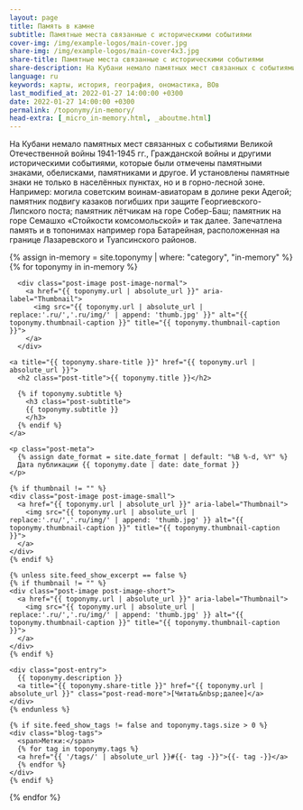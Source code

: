 ```yaml
---
layout: page
title: Память в камне
subtitle: Памятные места связанные с историческими событиями
cover-img: /img/example-logos/main-cover.jpg
share-img: /img/example-logos/main-cover4x3.jpg
share-title: Памятные места связанные с историческими событиями
share-description: На Кубани немало памятных мест связанных с событиями Великой Отечественной войны 1941-1945 гг., Гражданской войны и другими историческими событиями.
language: ru
keywords: карты, история, география, ономастика, ВОв
last_modified_at: 2022-01-27 14:00:00 +0300
date: 2022-01-27 14:00:00 +0300
permalink: /toponymy/in-memory/
head-extra: [_micro_in-memory.html, _aboutme.html]
---
```

 На Кубани немало памятных мест связанных с событиями Великой Отечественной войны 1941-1945 гг., Гражданской войны и другими историческими событиями, которые были отмечены памятными знаками, обелисками, памятниками и другое. И установлены памятные знаки не только в населённых пунктах, но и в горно-лесной зоне. Например: могила советским воинам-авиаторам в долине реки Адегой; памятник подвигу казаков погибших при защите Георгиевского-Липского поста; памятник лётчикам на горе Собер-Баш; памятник на горе Семашхо «Стойкости комсомольской» и так далее. Запечатлена память и в топонимах например гора Батарейная, расположенная на границе Лазаревского и Туапсинского районов.

<div class="posts-list">
  {% assign in-memory = site.toponymy | where: "category", "in-memory" %}
  {% for toponymy in in-memory %}
  <article class="post-preview">

  <!--    {%- capture thumbnail -%}
        {% if toponymy.thumbnail-img %}
          {{ toponymy.thumbnail-img }}
        {% elsif toponymy.cover-img %}
          {% if toponymy.cover-img.first %}
            {{ toponymy.cover-img[0].first.first }}
          {% else %}
            {{ toponymy.cover-img }}
          {% endif %}
        {% else %}
        {% endif %}
      {% endcapture %}
      {% assign thumbnail=thumbnail | strip %}

      {% if site.feed_show_excerpt == false %}
      {% if thumbnail != "" %} -->
      <div class="post-image post-image-normal">
        <a href="{{ toponymy.url | absolute_url }}" aria-label="Thumbnail">
          <img src="{{ toponymy.url | absolute_url | replace:'.ru/','.ru/img/' | append: 'thumb.jpg' }}" alt="{{ toponymy.thumbnail-caption }}" title="{{ toponymy.thumbnail-caption }}">
        </a>
      </div>
  <!--    {% endif %}
      {% endif %} -->

    <a title="{{ toponymy.share-title }}" href="{{ toponymy.url | absolute_url }}">
      <h2 class="post-title">{{ toponymy.title }}</h2>

      {% if toponymy.subtitle %}
        <h3 class="post-subtitle">
        {{ toponymy.subtitle }}
        </h3>
      {% endif %}
    </a>

    <p class="post-meta">
      {% assign date_format = site.date_format | default: "%B %-d, %Y" %}
      Дата публикации {{ toponymy.date | date: date_format }}
    </p>

    {% if thumbnail != "" %}
    <div class="post-image post-image-small">
      <a href="{{ toponymy.url | absolute_url }}" aria-label="Thumbnail">
        <img src="{{ toponymy.url | absolute_url | replace:'.ru/','.ru/img/' | append: 'thumb.jpg' }} alt="{{ toponymy.thumbnail-caption }}" title="{{ toponymy.thumbnail-caption }}">
      </a>
    </div>
    {% endif %}

    {% unless site.feed_show_excerpt == false %}
    {% if thumbnail != "" %}
    <div class="post-image post-image-short">
      <a href="{{ toponymy.url | absolute_url }}" aria-label="Thumbnail">
        <img src="{{ toponymy.url | absolute_url | replace:'.ru/','.ru/img/' | append: 'thumb.jpg' }} alt="{{ toponymy.thumbnail-caption }}" title="{{ toponymy.thumbnail-caption }}">
      </a>
    </div>
    {% endif %}

    <div class="post-entry">
      {{ toponymy.description }}
      <a title="{{ toponymy.share-title }}" href="{{ toponymy.url | absolute_url }}" class="post-read-more">[Читать&nbsp;далее]</a>
    </div>
    {% endunless %}

    {% if site.feed_show_tags != false and toponymy.tags.size > 0 %}
    <div class="blog-tags">
      <span>Метки:</span>
      {% for tag in toponymy.tags %}
      <a href="{{ '/tags/' | absolute_url }}#{{- tag -}}">{{- tag -}}</a>
      {% endfor %}
    </div>
    {% endif %}

   </article>
  {% endfor %}
</div>
